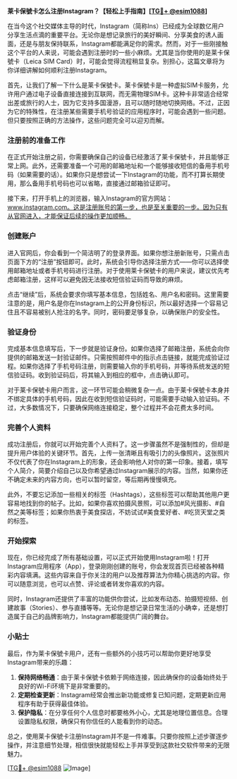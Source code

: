 **莱卡保號卡怎么注册Instagram？【轻松上手指南】[[TG💪+ @esim1088](https://t.me/s/esim1088)]**

在当今这个社交媒体主导的时代，Instagram（简称Ins）已经成为全球数亿用户分享生活点滴的重要平台。无论你是想记录旅行的美好瞬间、分享美食的诱人画面，还是与朋友保持联系，Instagram都能满足你的需求。然而，对于一些刚接触这个平台的人来说，可能会遇到注册时的一些小麻烦。尤其是当你使用的是莱卡保號卡（Leica SIM Card）时，可能会觉得流程稍显复杂。别担心，这篇文章将为你详细讲解如何顺利注册Instagram。

首先，让我们了解一下什么是莱卡保號卡。莱卡保號卡是一种虚拟SIM卡服务，允许用户通过电子设备直接连接到互联网，而无需物理SIM卡。这种卡非常适合经常出差或旅行的人士，因为它支持多国漫游，且可以随时随地切换网络。不过，正因为它的特殊性，在注册某些需要手机号验证的应用程序时，可能会遇到一些问题。但只要按照正确的方法操作，这些问题完全可以迎刃而解。

### 注册前的准备工作

在正式开始注册之前，你需要确保自己的设备已经激活了莱卡保號卡，并且能够正常上网。此外，还需要准备一个可用的邮箱地址和一个能够接收短信的备用手机号码（如果需要的话）。如果你只是想尝试一下Instagram的功能，而不打算长期使用，那么备用手机号码也可以省略，直接通过邮箱验证即可。

接下来，打开手机上的浏览器，输入Instagram的官方网站：www.instagram.com。这是注册账号的第一步，也是至关重要的一步。因为只有从官网进入，才能保证后续的操作更加顺畅。

### 创建账户

进入官网后，你会看到一个简洁明了的登录界面。如果你想注册新账号，只需点击页面下方的“注册”按钮即可。此时，系统会引导你选择注册方式——你可以选择使用邮箱地址或者手机号码进行注册。对于使用莱卡保號卡的用户来说，建议优先考虑邮箱注册，这样可以避免因无法接收短信验证码而导致的麻烦。

点击“继续”后，系统会要求你填写基本信息，包括姓名、用户名和密码。这里需要注意的是，用户名是你在Instagram上的公开身份标识，所以最好选择一个容易记住且不容易被别人抢注的名字。同时，密码要足够复杂，以确保账户的安全性。

### 验证身份

完成基本信息填写后，下一步就是验证身份。如果你选择了邮箱注册，系统会向你提供的邮箱发送一封验证邮件。只需按照邮件中的指示点击链接，就能完成验证过程。如果你选择了手机号码注册，则需要输入你的手机号码，并等待系统发送的短信验证码。收到验证码后，将其输入到相应的框中，点击确认即可。

对于莱卡保號卡用户而言，这一环节可能会稍微复杂一点。由于莱卡保號卡本身并不绑定具体的手机号码，因此在收到短信验证码时，可能需要手动输入验证码。不过，大多数情况下，只要确保网络连接稳定，整个过程并不会花费太多时间。

### 完善个人资料

成功注册后，你就可以开始完善个人资料了。这一步骤虽然不是强制性的，但却是提升用户体验的关键环节。首先，上传一张清晰且有吸引力的头像照片。这张照片不仅代表了你在Instagram上的形象，还会影响他人对你的第一印象。接着，填写个人简介，简要介绍自己以及你希望通过Instagram展示的内容。当然，如果你还不确定未来的内容方向，也可以暂时留空，等后期再慢慢填充。

此外，不要忘记添加一些相关的标签（Hashtags），这些标签可以帮助其他用户更容易地找到你的帖子。比如，如果你喜欢拍摄风景照，可以添加#风光摄影、#自然之美等标签；如果你热衷于美食探店，不妨试试#美食爱好者、#吃货天堂之类的标签。

### 开始探索

现在，你已经完成了所有基础设置，可以正式开始使用Instagram啦！打开Instagram应用程序（App），登录刚刚创建的账号，你会发现首页已经被各种精彩内容填满。这些内容来自于你关注的用户以及推荐算法为你精心挑选的内容。你可以随意浏览，也可以点赞、评论或者转发你喜欢的内容。

同时，Instagram还提供了丰富的功能供你尝试，比如发布动态、拍摄短视频、创建故事（Stories）、参与直播等等。无论你是想记录日常生活的小确幸，还是想打造属于自己的品牌影响力，Instagram都能提供广阔的舞台。

### 小贴士

最后，作为莱卡保號卡用户，还有一些额外的小技巧可以帮助你更好地享受Instagram带来的乐趣：

1. **保持网络畅通**：由于莱卡保號卡依赖于网络连接，因此确保你的设备始终处于良好的Wi-Fi环境下是非常重要的。
2. **定期检查更新**：Instagram经常会推出新功能或修复已知问题，定期更新应用程序有助于获得最佳体验。
3. **保护隐私**：在分享任何个人信息时都要格外小心，尤其是地理位置信息。合理设置隐私权限，确保只有你信任的人能看到你的动态。

总之，使用莱卡保號卡注册Instagram并不是一件难事。只要你按照上述步骤逐步操作，并注意细节处理，相信很快就能轻松上手并享受到这款社交软件带来的无限魅力。

[[TG💪+ @esim1088](https://t.me/s/esim1088) ![Image](https://i.postimg.cc/4NQfJmqS/Snipaste-2025-05-13-00-14-12.png)]